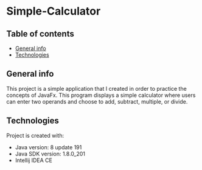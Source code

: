 # Simple-Calculator
## Table of contents
* [General info](#general-info)
* [Technologies](#technologies)


## General info
This project is a simple application that I created in order to practice the concepts of JavaFx. This program displays a simple calculator where users can enter two operands and choose to add, subtract, multiple, or divide.
	
## Technologies
Project is created with:
* Java version: 8 update 191
* Java SDK version: 1.8.0_201
* Intellij IDEA CE
